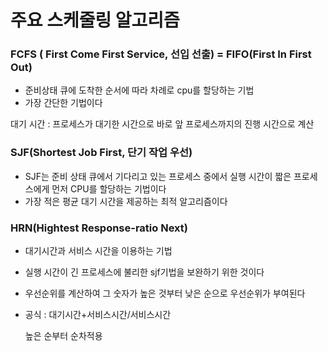 # 주요 스케줄링 알고리즘



### FCFS ( First Come First Service, 선입 선출) = FIFO(First In First Out)

- 준비상태 큐에 도착한 순서에 따라 차례로 cpu를 할당하는 기법
- 가장 간단한 기법이다

대기 시간 : 프로세스가 대기한 시간으로 바로 앞 프로세스까지의 진행 시간으로 계산





### SJF(Shortest Job First, 단기 작업 우선)

- SJF는 준비 상태 큐에서 기다리고 있는 프로세스 중에서 실행 시간이 짧은 프로세스에게 먼저 CPU를 할당하는 기법이다
- 가장 적은 평균 대기 시간을 제공하는 최적 알고리즘이다



### HRN(Hightest Response-ratio Next)

- 대기시간과 서비스 시간을 이용하는 기법

- 실행 시간이 긴 프로세스에 불리한 sjf기법을 보완하기 위한 것이다

- 우선순위를 계산하여 그 숫자가 높은 것부터 낮은 순으로 우선순위가 부여된다

- 공식 : 대기시간+서비스시간/서비스시간 

  높은 순부터 순차적용
